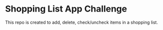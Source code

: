 # Shopping List App Challenge

This repo is created to add, delete, check/uncheck items in a shopping list.